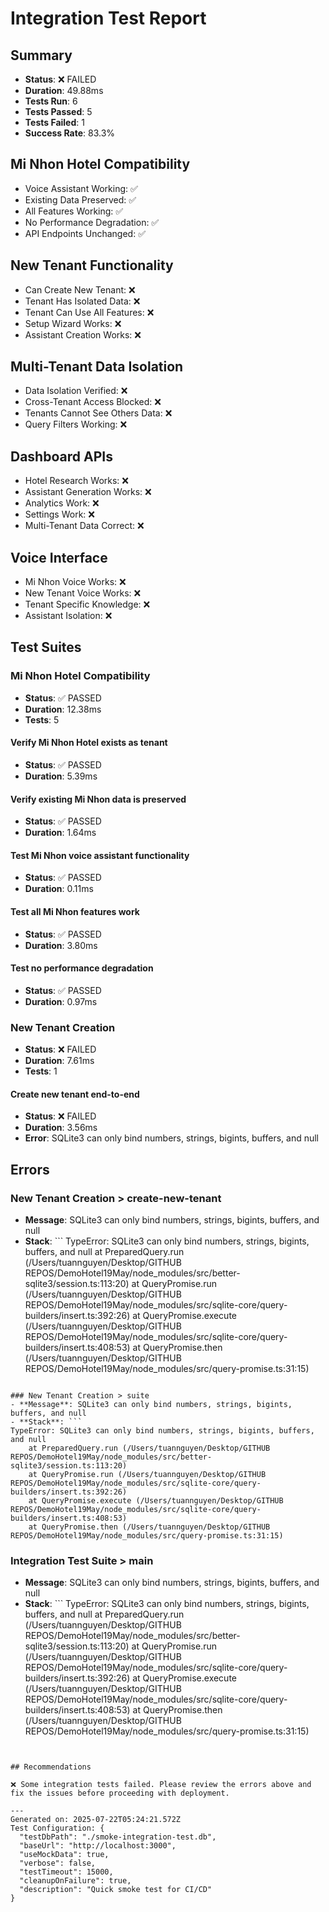 # Integration Test Report

## Summary

- **Status**: ❌ FAILED
- **Duration**: 49.88ms
- **Tests Run**: 6
- **Tests Passed**: 5
- **Tests Failed**: 1
- **Success Rate**: 83.3%

## Mi Nhon Hotel Compatibility

- Voice Assistant Working: ✅
- Existing Data Preserved: ✅
- All Features Working: ✅
- No Performance Degradation: ✅
- API Endpoints Unchanged: ✅

## New Tenant Functionality

- Can Create New Tenant: ❌
- Tenant Has Isolated Data: ❌
- Tenant Can Use All Features: ❌
- Setup Wizard Works: ❌
- Assistant Creation Works: ❌

## Multi-Tenant Data Isolation

- Data Isolation Verified: ❌
- Cross-Tenant Access Blocked: ❌
- Tenants Cannot See Others Data: ❌
- Query Filters Working: ❌

## Dashboard APIs

- Hotel Research Works: ❌
- Assistant Generation Works: ❌
- Analytics Work: ❌
- Settings Work: ❌
- Multi-Tenant Data Correct: ❌

## Voice Interface

- Mi Nhon Voice Works: ❌
- New Tenant Voice Works: ❌
- Tenant Specific Knowledge: ❌
- Assistant Isolation: ❌

## Test Suites

### Mi Nhon Hotel Compatibility

- **Status**: ✅ PASSED
- **Duration**: 12.38ms
- **Tests**: 5

#### Verify Mi Nhon Hotel exists as tenant

- **Status**: ✅ PASSED
- **Duration**: 5.39ms

#### Verify existing Mi Nhon data is preserved

- **Status**: ✅ PASSED
- **Duration**: 1.64ms

#### Test Mi Nhon voice assistant functionality

- **Status**: ✅ PASSED
- **Duration**: 0.11ms

#### Test all Mi Nhon features work

- **Status**: ✅ PASSED
- **Duration**: 3.80ms

#### Test no performance degradation

- **Status**: ✅ PASSED
- **Duration**: 0.97ms

### New Tenant Creation

- **Status**: ❌ FAILED
- **Duration**: 7.61ms
- **Tests**: 1

#### Create new tenant end-to-end

- **Status**: ❌ FAILED
- **Duration**: 3.56ms
- **Error**: SQLite3 can only bind numbers, strings, bigints, buffers, and null

## Errors

### New Tenant Creation > create-new-tenant

- **Message**: SQLite3 can only bind numbers, strings, bigints, buffers, and null
- **Stack**: ```
  TypeError: SQLite3 can only bind numbers, strings, bigints, buffers, and null
  at PreparedQuery.run (/Users/tuannguyen/Desktop/GITHUB REPOS/DemoHotel19May/node_modules/src/better-sqlite3/session.ts:113:20)
  at QueryPromise.run (/Users/tuannguyen/Desktop/GITHUB REPOS/DemoHotel19May/node_modules/src/sqlite-core/query-builders/insert.ts:392:26)
  at QueryPromise.execute (/Users/tuannguyen/Desktop/GITHUB REPOS/DemoHotel19May/node_modules/src/sqlite-core/query-builders/insert.ts:408:53)
  at QueryPromise.then (/Users/tuannguyen/Desktop/GITHUB REPOS/DemoHotel19May/node_modules/src/query-promise.ts:31:15)

````

### New Tenant Creation > suite
- **Message**: SQLite3 can only bind numbers, strings, bigints, buffers, and null
- **Stack**: ```
TypeError: SQLite3 can only bind numbers, strings, bigints, buffers, and null
    at PreparedQuery.run (/Users/tuannguyen/Desktop/GITHUB REPOS/DemoHotel19May/node_modules/src/better-sqlite3/session.ts:113:20)
    at QueryPromise.run (/Users/tuannguyen/Desktop/GITHUB REPOS/DemoHotel19May/node_modules/src/sqlite-core/query-builders/insert.ts:392:26)
    at QueryPromise.execute (/Users/tuannguyen/Desktop/GITHUB REPOS/DemoHotel19May/node_modules/src/sqlite-core/query-builders/insert.ts:408:53)
    at QueryPromise.then (/Users/tuannguyen/Desktop/GITHUB REPOS/DemoHotel19May/node_modules/src/query-promise.ts:31:15)
````

### Integration Test Suite > main

- **Message**: SQLite3 can only bind numbers, strings, bigints, buffers, and null
- **Stack**: ```
  TypeError: SQLite3 can only bind numbers, strings, bigints, buffers, and null
  at PreparedQuery.run (/Users/tuannguyen/Desktop/GITHUB REPOS/DemoHotel19May/node_modules/src/better-sqlite3/session.ts:113:20)
  at QueryPromise.run (/Users/tuannguyen/Desktop/GITHUB REPOS/DemoHotel19May/node_modules/src/sqlite-core/query-builders/insert.ts:392:26)
  at QueryPromise.execute (/Users/tuannguyen/Desktop/GITHUB REPOS/DemoHotel19May/node_modules/src/sqlite-core/query-builders/insert.ts:408:53)
  at QueryPromise.then (/Users/tuannguyen/Desktop/GITHUB REPOS/DemoHotel19May/node_modules/src/query-promise.ts:31:15)

```


## Recommendations

❌ Some integration tests failed. Please review the errors above and fix the issues before proceeding with deployment.

---
Generated on: 2025-07-22T05:24:21.572Z
Test Configuration: {
  "testDbPath": "./smoke-integration-test.db",
  "baseUrl": "http://localhost:3000",
  "useMockData": true,
  "verbose": false,
  "testTimeout": 15000,
  "cleanupOnFailure": true,
  "description": "Quick smoke test for CI/CD"
}
```
